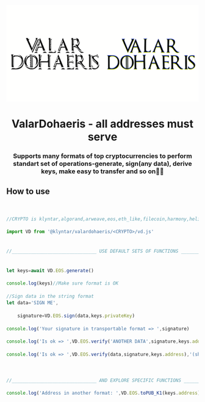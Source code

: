 ![Alt Text](vd.gif)


<center> <h1>ValarDohaeris - all addresses must serve</h1> </center>
<center> <h3>Supports many formats of top cryptocurrencies to perform standart set of operations-generate, sign(any data), derive keys, make easy to transfer and so on🎅🏻</h3> </center>

## How to use

```js


//CRYPTO is klyntar,algorand,arweave,eos,eth_like,filecoin,harmony,helium,mina,polkadot,ripple,solana,stellar,zilliqa(unimplemented)

import VD from '@klyntar/valardohaeris/<CRYPTO>/vd.js'


//_______________________________ USE DEFAULT SETS OF FUNCTIONS _______________________________


let keys=await VD.EOS.generate()

console.log(keys)//Make sure format is OK

//Sign data in the string format
let data='SIGN ME',

    signature=VD.EOS.sign(data,keys.privateKey)

console.log('Your signature in transportable format => ',signature)

console.log('Is ok => ',VD.EOS.verify('ANOTHER DATA',signature,keys.address),` (should be ❌)`)

console.log('Is ok => ',VD.EOS.verify(data,signature,keys.address),'(should be ✔️)')



//_______________________________ AND EXPLORE SPECIFIC FUNCTIONS _______________________________

console.log('Address in another format: ',VD.EOS.toPUB_K1(keys.address))


```